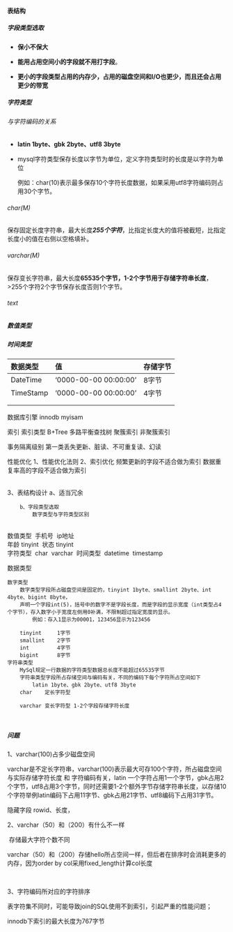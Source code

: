 #### 表结构

##### 字段类型选取

- **保小不保大**

- **能用占用空间小的字段就不用打字段**。

- **更小的字段类型占用的内存少，占用的磁盘空间和I/O也更少，而且还会占用更少的带宽**



##### 字符类型

###### 与字符编码的关系

- **latin 1byte、gbk 2byte、utf8 3byte**

- mysql字符类型保存长度以字节为单位，定义字符类型时的长度是以字符为单位

  例如：char(10)表示最多保存10个字符长度数据，如果采用utf8字符编码则占用30个字节。

###### char(M)

保存固定长度字符串，最大长度***255个字符***，比指定长度大的值将被截短，比指定长度小的值在右侧以空格填补。

###### varchar(M)

保存变长字符串，最大长度**65535个字节，1-2个字节用于存储字符串长度**，>255个字符2个字节保存长度否则1个字节。



###### text



##### 数值类型



##### 时间类型

| 数据类型  | 值                    | 存储字节 |
| :-------- | :-------------------- | -------- |
| DateTime  | ‘0000-00-00 00:00:00’ | 8字节    |
| TimeStamp | ‘0000-00-00 00:00:00’ | 4字节    |
|           |                       |          |
|           |                       |          |



数据库引擎
	innodb
	myisam
	
索引
	索引类型
		B+Tree 多路平衡查找树
		聚簇索引
		非聚簇索引

事务隔离级别
	第一类丢失更新、脏读、不可重复读、幻读
	
性能优化
	1、性能优化法则
	2、索引优化
		频繁更新的字段不适合做为索引
		数据重复率高的字段不适合做为索引
		
​		
	3、表结构设计
		a、适当冗余
		
		b、字段类型选取
			数字类型与字符类型区别


​			
​			数值类型
​				手机号	
​				ip地址  
​				年龄 	tinyint
​				状态 	tinyint
​				
​			字符类型
​				char
​				varchar
​			时间类型
​				datetime
​				timestamp

数据类型
	
	数字类型
		数字类型字段所占磁盘空间是固定的，tinyint 1byte、smallint 2byte、int 4byte、bigint 8byte，
		声明一个字段int(5)，括号中的数字不是字段长度，而是字段的显示宽度（int类型占4个字节），存入数字小于宽度左侧用0补满，不限制超过指定宽度的显示。
			例如：存入1显示为00001，123456显示为123456
		
		tinyint		1字节
		smallint 	2字节
		int			4字节
		bigint		8字节
	字符串类型
		MySql规定一行数据的字符类型数据总长度不能超过65535字节
		字符串类型字段所占存储空间与编码有关，不同的编码下每个字符所占空间如下
			latin 1byte、gbk 2byte、utf8 3byte
		char 	定长字符型
			
		varchar	变长字符型 1-2个字段存储字符长度


​		

##### 问题

1、varchar(100)占多少磁盘空间

varchar是不定长字符串，varchar(100)表示最大可存100个字符，所占磁盘空间与实际存储字符长度 和 字符编码有关，latin 一个字符占用1一个字节，gbk占用2个字节，utf8占用3个字节，同时还需要1-2个额外字节存储字符串长度，以存储10个字符举例latin编码下占用11字节、gbk占用21字节、utf8编码下占用31字节。

隐藏字段 rowid、长度，

2、varchar（50）和（200）有什么不一样

​		存储最大字符个数不同

​        varchar（50）和（200）存储hello所占空间一样，但后者在排序时会消耗更多的内存，因为order by col采用fixed_length计算col长度

​		

3、字符编码所对应的字符排序


表字符集不同时，可能导致join的SQL使用不到索引，引起严重的性能问题；		

innodb下索引的最大长度为767字节